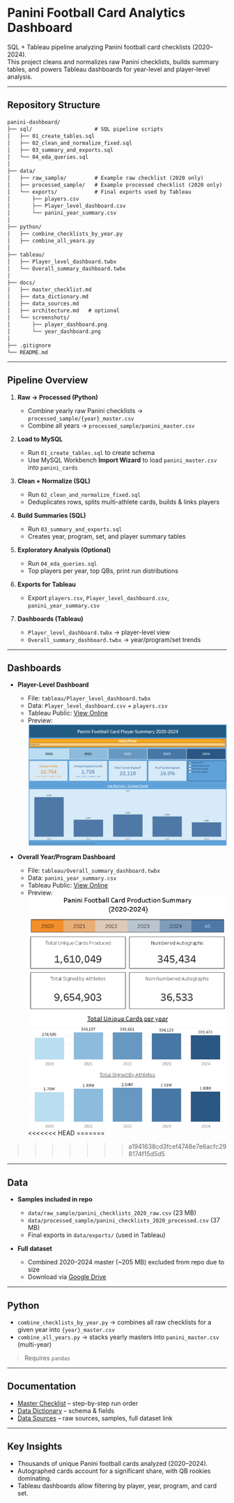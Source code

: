 # Panini Football Card Analytics Dashboard

SQL + Tableau pipeline analyzing Panini football card checklists (2020–2024).  
This project cleans and normalizes raw Panini checklists, builds summary tables, and powers Tableau dashboards for year-level and player-level analysis.  

---

## Repository Structure

```
panini-dashboard/
├── sql/                    # SQL pipeline scripts
│   ├── 01_create_tables.sql
│   ├── 02_clean_and_normalize_fixed.sql
│   ├── 03_summary_and_exports.sql
│   └── 04_eda_queries.sql
│
├── data/
│   ├── raw_sample/         # Example raw checklist (2020 only)
│   ├── processed_sample/   # Example processed checklist (2020 only)
│   └── exports/            # Final exports used by Tableau
│       ├── players.csv
│       ├── Player_level_dashboard.csv
│       └── panini_year_summary.csv
│
├── python/
│   ├── combine_checklists_by_year.py
│   ├── combine_all_years.py
│
├── tableau/
│   ├── Player_level_dashboard.twbx
│   └── Overall_summary_dashboard.twbx
│
├── docs/
│   ├── master_checklist.md
│   ├── data_dictionary.md
│   ├── data_sources.md
│   ├── architecture.md   # optional
│   └── screenshots/
│       ├── player_dashboard.png
│       └── year_dashboard.png
│
├── .gitignore
└── README.md
```

---

## Pipeline Overview

1. **Raw → Processed (Python)**  
   - Combine yearly raw Panini checklists → `processed_sample/{year}_master.csv`  
   - Combine all years → `processed_sample/panini_master.csv`

2. **Load to MySQL**  
   - Run `01_create_tables.sql` to create schema  
   - Use MySQL Workbench **Import Wizard** to load `panini_master.csv` into `panini_cards`

3. **Clean + Normalize (SQL)**  
   - Run `02_clean_and_normalize_fixed.sql`  
   - Deduplicates rows, splits multi-athlete cards, builds & links players

4. **Build Summaries (SQL)**  
   - Run `03_summary_and_exports.sql`  
   - Creates year, program, set, and player summary tables

5. **Exploratory Analysis (Optional)**  
   - Run `04_eda_queries.sql`  
   - Top players per year, top QBs, print run distributions

6. **Exports for Tableau**  
   - Export `players.csv`, `Player_level_dashboard.csv`, `panini_year_summary.csv`

7. **Dashboards (Tableau)**  
   - `Player_level_dashboard.twbx` → player-level view  
   - `Overall_summary_dashboard.twbx` → year/program/set trends

---

## Dashboards

- **Player-Level Dashboard**  
  - File: `tableau/Player_level_dashboard.twbx`  
  - Data: `Player_level_dashboard.csv` + `players.csv`  
  - Tableau Public: [View Online](https://public.tableau.com/views/PaniniPlayerSummery_Final3/Dashboard1?:language=en-US&:sid=&:redirect=auth&:display_count=n&:origin=viz_share_link)  
  - Preview:  
    ![Player Dashboard](docs/screenshots/player_dashboard.png)

- **Overall Year/Program Dashboard**  
  - File: `tableau/Overall_summary_dashboard.twbx`  
  - Data: `panini_year_summary.csv`  
  - Tableau Public: [View Online](https://public.tableau.com/app/profile/YOUR_PROFILE/viz/Overall_summary_dashboard)  
  - Preview:  
    ![Yearly Dashboard](docs/screenshots/year_dashboard.png)
<<<<<<< HEAD
=======

>>>>>>> a1941638cd3fcef4748e7e6acfc298174f15d5d5

---

## Data

- **Samples included in repo**  
  - `data/raw_sample/panini_checklists_2020_raw.csv` (23 MB)  
  - `data/processed_sample/panini_checklists_2020_processed.csv` (37 MB)  
  - Final exports in `data/exports/` (used in Tableau)

- **Full dataset**  
  - Combined 2020–2024 master (~205 MB) excluded from repo due to size  
  - Download via [Google Drive](https://drive.google.com/file/d/1AphuCNFdUUpgTVW3S1suG1-tJmZUU67u/view?usp=drive_link)

---

## Python

- `combine_checklists_by_year.py` → combines all raw checklists for a given year into `{year}_master.csv`  
- `combine_all_years.py` → stacks yearly masters into `panini_master.csv` (multi-year)  

> Requires `pandas`  

---

## Documentation

- [Master Checklist](docs/master_checklist.md) – step-by-step run order  
- [Data Dictionary](docs/data_dictionary.md) – schema & fields  
- [Data Sources](docs/data_sources.md) – raw sources, samples, full dataset link  

---

## Key Insights

- Thousands of unique Panini football cards analyzed (2020–2024).  
- Autographed cards account for a significant share, with QB rookies dominating.  
- Tableau dashboards allow filtering by player, year, program, and card set.  
